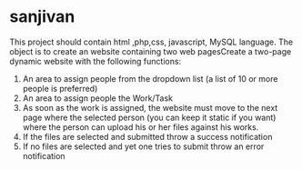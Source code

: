 # sanjivan
This project should contain html ,php,css, javascript, MySQL language.
The object is to create an website containing two web pagesCreate a two-page dynamic website with the following functions:

1) An area to assign people from the dropdown list (a list of 10 or more people is 
preferred)
2) An area to assign people the Work/Task 
3) As soon as the work is assigned, the website must move to the next page where the 
selected person (you can keep it static if you want) where the person can upload his 
or her files against his works.
4) If the files are selected and submitted throw a success notification
5) If no files are selected and yet one tries to submit throw an error notification
